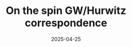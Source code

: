 ---
title: "On the spin GW/Hurwitz correspondence"
collection: talks
category: seminars
event: "Algebraic Geometry @Bogotá online seminar"
date: 2025-04-25
---